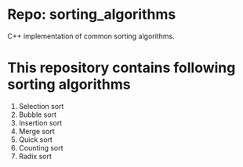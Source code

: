 Repo: sorting_algorithms
========================

C++ implementation of common sorting algorithms.

This repository contains following sorting algorithms
=====================================================
1. Selection sort
2. Bubble sort
3. Insertion sort 
4. Merge sort
5. Quick sort
6. Counting sort
7. Radix sort
